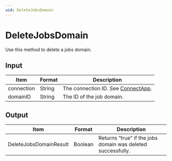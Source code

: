 ```yaml
---
uid: DeleteJobsDomain
---
```


# DeleteJobsDomain

Use this method to delete a jobs domain.

## Input

| Item       | Format | Description                                          |
|------------|--------|------------------------------------------------------|
| connection | String | The connection ID. See [ConnectApp](xref:ConnectApp). |
| domainID   | String | The ID of the job domain.                            |

## Output

| Item                   | Format  | Description                                                 |
|------------------------|---------|-------------------------------------------------------------|
| DeleteJobsDomainResult | Boolean | Returns “true” if the jobs domain was deleted successfully. |

